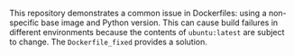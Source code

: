 This repository demonstrates a common issue in Dockerfiles: using a non-specific base image and Python version. This can cause build failures in different environments because the contents of `ubuntu:latest` are subject to change.  The `Dockerfile_fixed` provides a solution.
